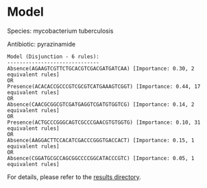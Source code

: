 
# Model

Species: mycobacterium tuberculosis

Antibiotic: pyrazinamide

```
Model (Disjunction - 6 rules):
------------------------------
Absence(AGAAGTCGTTCTGCACGTCGACGATGATCAA) [Importance: 0.30, 2 equivalent rules]
OR
Presence(ACACACCGCCCGTCGCGTCATGAAAGTCGGT) [Importance: 0.44, 17 equivalent rules]
OR
Absence(CAACGCGGCGTCGATGAGGTCGATGTGGTCG) [Importance: 0.14, 2 equivalent rules]
OR
Presence(ACTGCCCGGGCAGTCGCCCGAACGTGTGGTG) [Importance: 0.10, 31 equivalent rules]
OR
Absence(AAGGACTTCCACATCGACCCGGGTGACCACT) [Importance: 0.15, 1 equivalent rules]
OR
Absence(CGGATGCGCCAGCGGCCCCGGCATACCCGTC) [Importance: 0.05, 1 equivalent rules]

```

For details, please refer to the [results directory](../../../../../results/scm_b/mycobacterium%20tuberculosis/pyrazinamide/repeat_7/).

